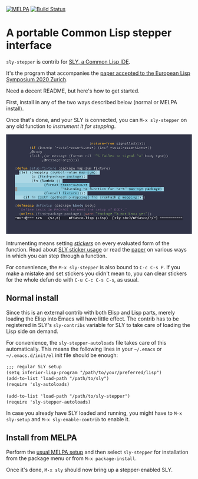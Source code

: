 [![MELPA](http://melpa.org/packages/sly-stepper-badge.svg)](http://melpa.org/#/sly-stepper)
[![Build Status](https://travis-ci.org/capitaomorte/sly-stepper.svg?branch=master)](https://travis-ci.org/capitaomorte/sly-stepper)

# A portable Common Lisp stepper interface

`sly-stepper` is contrib for [SLY, a Common Lisp IDE][sly].

It's the program that accompanies the [paper accepted to the European
Lisp Symposium 2020 Zurich][paper].

Need a decent README, but here's how to get started.

First, install in any of the two ways described below (normal or MELPA
install).

Once that's done, and your SLY is connected, you can `M-x sly-stepper`
on any old function to *instrument it for stepping*.  

![screenshot](./images/screenshot.png)

Intrumenting means setting [_stickers_][stickers] on every evaluated
form of the function.  Read about [SLY sticker usage][stickers] or
read the [paper][paper] on various ways in which you can step through
a function.

For convenience, the `M-x sly-stepper` is also bound to `C-c C-s P`.
If you make a mistake and set stickers you didn't mean to, you can
clear stickers for the whole defun do with `C-u C-c C-s C-s`, as
usual.

## Normal install

Since this is an external contrib with both Elisp and Lisp parts,
merely loading the Elisp into Emacs will have little effect. The
contrib has to be registered in SLY's `sly-contribs` variable for SLY
to take care of loading the Lisp side on demand.

For convenience, the `sly-stepper-autoloads` file takes care of this
automatically.  This means the following lines in your `~/.emacs` or
`~/.emacs.d/init/el` init file should be enough:

```elisp
;;; regular SLY setup
(setq inferior-lisp-program "/path/to/your/preferred/lisp")
(add-to-list 'load-path "/path/to/sly")
(require 'sly-autoloads)

(add-to-list 'load-path "/path/to/sly-stepper")
(require 'sly-stepper-autoloads)
```

In case you already have SLY loaded and running, you might have to
`M-x sly-setup` and `M-x sly-enable-contrib` to enable it.

## Install from MELPA

Perform the [usual MELPA setup](http://melpa.org) and then select
`sly-stepper` for installation from the package menu or from `M-x
package-install`.

Once it's done, `M-x sly` should now bring up a stepper-enabled
SLY.

[sly]: https://github.com/capitaomorte/sly
[stickers]: https://joaotavora.github.io/sly/#Stickers
[paper]: https://zenodo.org/record/3742759
